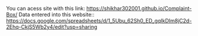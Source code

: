 You can acess site with this link: https://shikhar302001.github.io/Complaint-Box/
Data entered into this website:: https://docs.google.com/spreadsheets/d/1_5Ubu_62Sh0_ED_gqIkDIm8jC2d-2Ehq-CkjS5Wb2y4/edit?usp=sharing
